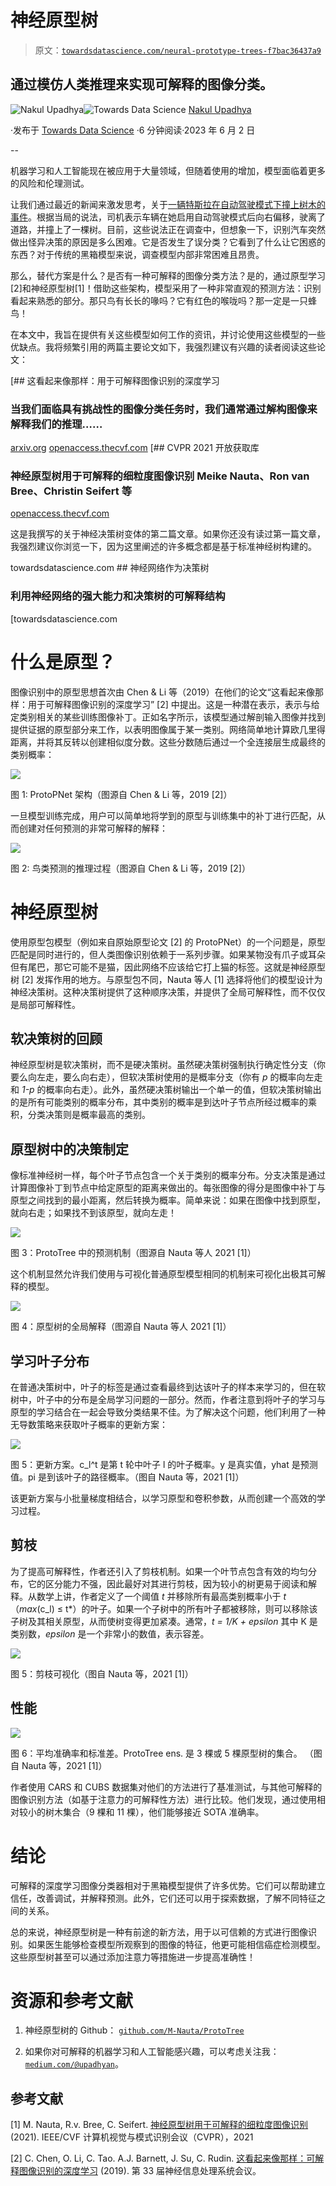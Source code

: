 # 神经原型树

> 原文：[`towardsdatascience.com/neural-prototype-trees-f7bac36437a9`](https://towardsdatascience.com/neural-prototype-trees-f7bac36437a9)

## 通过模仿人类推理来实现可解释的图像分类。

[](https://medium.com/@upadhyan?source=post_page-----f7bac36437a9--------------------------------)![Nakul Upadhya](https://medium.com/@upadhyan?source=post_page-----f7bac36437a9--------------------------------)[](https://towardsdatascience.com/?source=post_page-----f7bac36437a9--------------------------------)![Towards Data Science](https://towardsdatascience.com/?source=post_page-----f7bac36437a9--------------------------------) [Nakul Upadhya](https://medium.com/@upadhyan?source=post_page-----f7bac36437a9--------------------------------)

·发布于 [Towards Data Science](https://towardsdatascience.com/?source=post_page-----f7bac36437a9--------------------------------) ·6 分钟阅读·2023 年 6 月 2 日

--

机器学习和人工智能现在被应用于大量领域，但随着使用的增加，模型面临着更多的风险和伦理测试。

让我们通过最近的新闻来激发思考，关于[一辆特斯拉在自动驾驶模式下撞上树木的事件](https://upnorthlive.com/news/local/woman-recovering-after-tesla-crashes-in-self-driving-mode)。根据当局的说法，司机表示车辆在她启用自动驾驶模式后向右偏移，驶离了道路，并撞上了一棵树。目前，这些说法正在调查中，但想象一下，识别汽车突然做出怪异决策的原因是多么困难。它是否发生了误分类？它看到了什么让它困惑的东西？对于传统的黑箱模型来说，调查模型内部非常困难且昂贵。

那么，替代方案是什么？是否有一种可解释的图像分类方法？是的，通过原型学习[2]和神经原型树[1]！借助这些架构，模型采用了一种非常直观的预测方法：识别看起来熟悉的部分。那只鸟有长长的喙吗？它有红色的喉咙吗？那一定是一只蜂鸟！

在本文中，我旨在提供有关这些模型如何工作的资讯，并讨论使用这些模型的一些优缺点。我将频繁引用的两篇主要论文如下，我强烈建议有兴趣的读者阅读这些论文：

[](https://arxiv.org/abs/1806.10574?source=post_page-----f7bac36437a9--------------------------------) [## 这看起来像那样：用于可解释图像识别的深度学习

### 当我们面临具有挑战性的图像分类任务时，我们通常通过解构图像来解释我们的推理……

[arxiv.org](https://arxiv.org/abs/1806.10574?source=post_page-----f7bac36437a9--------------------------------) [openaccess.thecvf.com](https://openaccess.thecvf.com/content/CVPR2021/html/Nauta_Neural_Prototype_Trees_for_Interpretable_Fine-Grained_Image_Recognition_CVPR_2021_paper.html?ref=https%3A%2F%2Fgithubhelp.com&source=post_page-----f7bac36437a9--------------------------------) [## CVPR 2021 开放获取库

### 神经原型树用于可解释的细粒度图像识别 Meike Nauta、Ron van Bree、Christin Seifert 等

[openaccess.thecvf.com](https://openaccess.thecvf.com/content/CVPR2021/html/Nauta_Neural_Prototype_Trees_for_Interpretable_Fine-Grained_Image_Recognition_CVPR_2021_paper.html?ref=https%3A%2F%2Fgithubhelp.com&source=post_page-----f7bac36437a9--------------------------------)

这是我撰写的关于神经决策树变体的第二篇文章。如果你还没有读过第一篇文章，我强烈建议你浏览一下，因为这里阐述的许多概念都是基于标准神经树构建的。

towardsdatascience.com ## 神经网络作为决策树

### 利用神经网络的强大能力和决策树的可解释结构

[towardsdatascience.com

# 什么是原型？

图像识别中的原型思想首次由 Chen & Li 等（2019）在他们的论文“这看起来像那样：用于可解释图像识别的深度学习” [2] 中提出。这是一种潜在表示，表示与给定类别相关的某些训练图像补丁。正如名字所示，该模型通过解剖输入图像并找到提供证据的原型部分来工作，以表明图像属于某一类别。网络简单地计算欧几里得距离，并将其反转以创建相似度分数。这些分数随后通过一个全连接层生成最终的类别概率：

![](img/fe94c79b2ad077b6e29b0a0ecaac7d02.png)

图 1: ProtoPNet 架构（图源自 Chen & Li 等，2019 [2]）

一旦模型训练完成，用户可以简单地将学到的原型与训练集中的补丁进行匹配，从而创建对任何预测的非常可解释的解释：

![](img/ec5c309129dd9c0966fb055207056740.png)

图 2: 鸟类预测的推理过程（图源自 Chen & Li 等，2019 [2]）

# 神经原型树

使用原型包模型（例如来自原始原型论文 [2] 的 ProtoPNet）的一个问题是，原型匹配是同时进行的，但人类图像识别依赖于一系列步骤。如果某物没有爪子或耳朵但有尾巴，那它可能不是猫，因此网络不应该给它打上猫的标签。这就是神经原型树 [2] 发挥作用的地方。与原型包不同，Nauta 等人 [1] 选择将他们的模型设计为神经决策树。这种决策树提供了这种顺序决策，并提供了全局可解释性，而不仅仅是局部可解释性。

## 软决策树的回顾

神经原型树是软决策树，而不是硬决策树。虽然硬决策树强制执行确定性分支（你要么向左走，要么向右走），但软决策树使用的是概率分支（你有 *p* 的概率向左走和 *1-p* 的概率向右走）。此外，虽然硬决策树输出一个单一的值，但软决策树输出的是所有可能类别的概率分布，其中类别的概率是到达叶子节点所经过概率的乘积，分类决策则是概率最高的类别。

## 原型树中的决策制定

像标准神经树一样，每个叶子节点包含一个关于类别的概率分布。分支决策是通过计算图像补丁到节点中给定原型的距离来做出的。每张图像的得分是图像中补丁与原型之间找到的最小距离，然后转换为概率。简单来说：如果在图像中找到原型，就向右走；如果找不到该原型，就向左走！

![](img/56af0995f2165aec9fd71586e3222bfa.png)

图 3：ProtoTree 中的预测机制（图源自 Nauta 等人 2021 [1]）

这个机制显然允许我们使用与可视化普通原型模型相同的机制来可视化出极其可解释的模型。

![](img/7f55a06009e874700897d9319d72c417.png)

图 4：原型树的全局解释（图源自 Nauta 等人 2021 [1]）

## 学习叶子分布

在普通决策树中，叶子的标签是通过查看最终到达该叶子的样本来学习的，但在软树中，叶子中的分布是全局学习问题的一部分。然而，作者注意到将叶子的学习与原型的学习结合在一起会导致分类结果不佳。为了解决这个问题，他们利用了一种无导数策略来获取叶子概率的更新方案：

![](img/b11b18cfe6c621a6338f729caf3ffc16.png)

图 5：更新方案。c_l^t 是第 t 轮中叶子 l 的叶子概率。y 是真实值，yhat 是预测值。pi 是到该叶子的路径概率。（图自 Nauta 等，2021 [1]）

该更新方案与小批量梯度相结合，以学习原型和卷积参数，从而创建一个高效的学习过程。

## 剪枝

为了提高可解释性，作者还引入了剪枝机制。如果一个叶节点包含有效的均匀分布，它的区分能力不强，因此最好对其进行剪枝，因为较小的树更易于阅读和解释。从数学上讲，作者定义了一个阈值 *t* 并移除所有最高类别概率小于 *t*（*max*(c_l) ≤ t*）的叶子。如果一个子树中的所有叶子都被移除，则可以移除该子树及其相关原型，从而使树变得更加紧凑。通常，*t = 1/K + epsilon* 其中 K 是类别数，*epsilon* 是一个非常小的数值，表示容差。

![](img/371d42f0b2fe698980f1fbb4435aad3c.png)

图 5：剪枝可视化（图自 Nauta 等，2021 [1]）

## 性能

![](img/8fea1e7c77b79fd2edeab2d7dd74a0c8.png)

图 6：平均准确率和标准差。ProtoTree ens. 是 3 棵或 5 棵原型树的集合。 （图自 Nauta 等，2021 [1]）

作者使用 CARS 和 CUBS 数据集对他们的方法进行了基准测试，与其他可解释的图像识别方法（如基于注意力的可解释性方法）进行比较。他们发现，通过使用相对较小的树木集合（9 棵和 11 棵），他们能够接近 SOTA 准确率。

# 结论

可解释的深度学习图像分类器相对于黑箱模型提供了许多优势。它们可以帮助建立信任，改善调试，并解释预测。此外，它们还可以用于探索数据，了解不同特征之间的关系。

总的来说，神经原型树是一种有前途的新方法，用于以可信赖的方式进行图像识别。如果医生能够检查模型所观察到的图像的特征，他更可能相信癌症检测模型。这些原型树甚至可以通过添加注意力等措施进一步提高准确性！

# 资源和参考文献

1.  神经原型树的 Github： [`github.com/M-Nauta/ProtoTree`](https://github.com/M-Nauta/ProtoTree)

1.  如果你对可解释的机器学习和人工智能感兴趣，可以考虑关注我：[`medium.com/@upadhyan`](https://medium.com/@upadhyan)。

## 参考文献

[1] M. Nauta, R.v. Bree, C. Seifert. [神经原型树用于可解释的细粒度图像识别](https://openaccess.thecvf.com/content/CVPR2021/html/Nauta_Neural_Prototype_Trees_for_Interpretable_Fine-Grained_Image_Recognition_CVPR_2021_paper.html?ref=https%3A%2F%2Fgithubhelp.com) (2021). IEEE/CVF 计算机视觉与模式识别会议（CVPR），2021

[2] C. Chen, O. Li, C. Tao. A.J. Barnett, J. Su, C. Rudin. [这看起来像那样：可解释图像识别的深度学习](https://arxiv.org/abs/1806.10574) (2019). 第 33 届神经信息处理系统会议。
